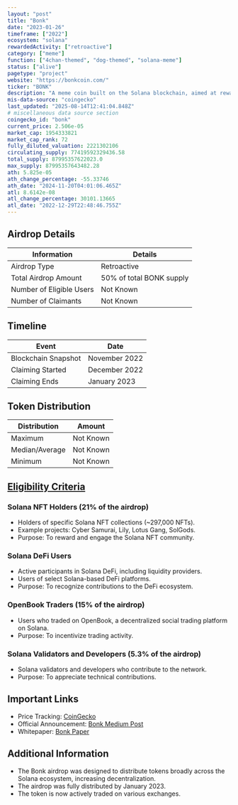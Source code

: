 ```yaml
---
layout: "post"
title: "Bonk"
date: "2023-01-26"
timeframe: ["2022"]
ecosystem: "solana"
rewardedActivity: ["retroactive"]
category: ["meme"]
function: ["4chan-themed", "dog-themed", "solana-meme"]
status: ["alive"]
pagetype: "project"
website: "https://bonkcoin.com/"
ticker: "BONK"
description: "A meme coin built on the Solana blockchain, aimed at rewarding and engaging the Solana community through decentralization and active participation."
mis-data-source: "coingecko"
last_updated: "2025-08-14T12:41:04.848Z"
# miscellaneous data source section
coingecko_id: "bonk"
current_price: 2.506e-05
market_cap: 1954333821
market_cap_rank: 72
fully_diluted_valuation: 2221302106
circulating_supply: 77419592329436.58
total_supply: 87995357622023.0
max_supply: 87995357643482.28
ath: 5.825e-05
ath_change_percentage: -55.33746
ath_date: "2024-11-20T04:01:06.465Z"
atl: 8.6142e-08
atl_change_percentage: 30101.13665
atl_date: "2022-12-29T22:48:46.755Z"
---
```


## Airdrop Details

| Information              | Details                  |
| ------------------------ | ------------------------ |
| Airdrop Type             | Retroactive              |
| Total Airdrop Amount     | 50% of total BONK supply |
| Number of Eligible Users | Not Known                |
| Number of Claimants      | Not Known                |

## Timeline

| Event               | Date          |
| ------------------- | ------------- |
| Blockchain Snapshot | November 2022 |
| Claiming Started    | December 2022 |
| Claiming Ends       | January 2023  |

## Token Distribution

| Distribution   | Amount    |
| -------------- | --------- |
| Maximum        | Not Known |
| Median/Average | Not Known |
| Minimum        | Not Known |

## [Eligibility Criteria](https://bonk.sfo3.cdn.digitaloceanspaces.com/docs/BONK-Paper.pdf)

### Solana NFT Holders (21% of the airdrop)

- Holders of specific Solana NFT collections (~297,000 NFTs).
- Example projects: Cyber Samurai, Lily, Lotus Gang, SolGods.
- Purpose: To reward and engage the Solana NFT community.

### Solana DeFi Users

- Active participants in Solana DeFi, including liquidity providers.
- Users of select Solana-based DeFi platforms.
- Purpose: To recognize contributions to the DeFi ecosystem.

### OpenBook Traders (15% of the airdrop)

- Users who traded on OpenBook, a decentralized social trading platform on Solana.
- Purpose: To incentivize trading activity.

### Solana Validators and Developers (5.3% of the airdrop)

- Solana validators and developers who contribute to the network.
- Purpose: To appreciate technical contributions.

## Important Links

- Price Tracking: [CoinGecko](https://www.coingecko.com/en/coins/bonk)
- Official Announcement: [Bonk Medium Post](https://medium.com/@bonk_inu/bonk-origin-overview-mission-1c94ed22d755)
- Whitepaper: [Bonk Paper](https://bonk.sfo3.cdn.digitaloceanspaces.com/docs/BONK-Paper.pdf)

## Additional Information

- The Bonk airdrop was designed to distribute tokens broadly across the Solana ecosystem, increasing decentralization.
- The airdrop was fully distributed by January 2023.
- The token is now actively traded on various exchanges.